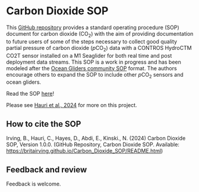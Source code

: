 # Carbon Dioxide SOP

This [GitHub repository](https://github.com/britairving/Carbon_Dioxide_SOP) provides a standard operating procedure (SOP) document for carbon dioxide (CO<sub>2</sub>) with the aim of providing documentation to future users of some of the steps necessary to collect good quality partial pressure of carbon dioxide (*p*CO<sub>2</sub>) data with a CONTROS HydroCTM CO2T sensor installed on a M1 Seaglider for both real time and post deployment data streams. This SOP is a work in progress and has been modeled after the [Ocean Gliders community SOP](https://github.com/OceanGlidersCommunity) format. The authors encourage others to expand the SOP to include other *p*CO<sub>2</sub> sensors and ocean gliders.

Read the SOP [here](https://britairving.github.io/Carbon_Dioxide_SOP/README.html)!

Please see [Hauri et al., 2024](https://egusphere.copernicus.org/preprints/2024/egusphere-2024-1055/) for more on this project.

## How to cite the SOP
Irving, B., Hauri, C., Hayes, D., Abdi, E., Kinski., N. (2024) 
Carbon Dioxide SOP, Version 1.0.0. 
(GitHub Repository, Carbon Dioxide SOP. 
Available: https://britairving.github.io/Carbon_Dioxide_SOP/README.html)

## Feedback and review
Feedback is welcome.


